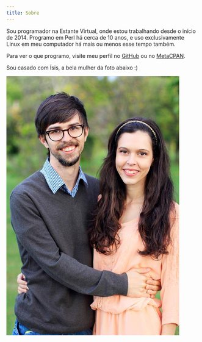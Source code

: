 ```yaml
---
title: Sobre
---
```


Sou programador na Estante Virtual, onde estou trabalhando desde o início de
2014. Programo em Perl há cerca de 10 anos, e uso exclusivamente Linux em meu
computador há mais ou menos esse tempo também.

Para ver o que programo, visite meu perfil no
[GitHub](https://github.com/andrewalker) ou no
[MetaCPAN](https://metacpan.org/author/ANDRE).

Sou casado com Ísis, a bela mulher da foto abaixo :)

![Ísis e André](images/isis-e-andre.png)
